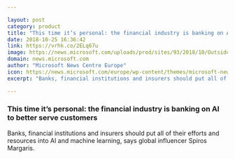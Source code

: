 ```yaml
---

layout: post
category: product
title: "This time it’s personal: the financial industry is banking on AI to better serve customers"
date: 2018-10-25 16:36:42
link: https://vrhk.co/2ELq67u
image: https://news.microsoft.com/uploads/prod/sites/93/2018/10/Outside-perspective-3-final-image-1024x563.png
domain: news.microsoft.com
author: "Microsoft News Centre Europe"
icon: https://news.microsoft.com/europe/wp-content/themes/microsoft-news-center-2016/assets/img/site-icon.png
excerpt: "Banks, financial institutions and insurers should put all of their efforts and resources into AI and machine learning, says global influencer Spiros Margaris."

---
```


### This time it’s personal: the financial industry is banking on AI to better serve customers

Banks, financial institutions and insurers should put all of their efforts and resources into AI and machine learning, says global influencer Spiros Margaris.